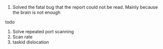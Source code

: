 1. Solved the fatal bug that the report could not be read. Mainly because the brain is not enough

todo

1. Solve repeated port scanning
2. Scan rate
3. taskid dislocation
